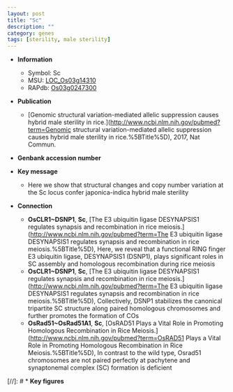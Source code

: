 ```yaml
---
layout: post
title: "Sc"
description: ""
category: genes
tags: [sterility, male sterility]
---
```


* **Information**  
    + Symbol: Sc  
    + MSU: [LOC_Os03g14310](http://rice.uga.edu/cgi-bin/ORF_infopage.cgi?orf=LOC_Os03g14310)  
    + RAPdb: [Os03g0247300](http://rapdb.dna.affrc.go.jp/viewer/gbrowse_details/irgsp1?name=Os03g0247300)  

* **Publication**  
    + [Genomic structural variation-mediated allelic suppression causes hybrid male sterility in rice.](http://www.ncbi.nlm.nih.gov/pubmed?term=Genomic structural variation-mediated allelic suppression causes hybrid male sterility in rice.%5BTitle%5D), 2017, Nat Commun.

* **Genbank accession number**  

* **Key message**  
    + Here we show that structural changes and copy number variation at the Sc locus confer japonica-indica hybrid male sterility

* **Connection**  
    + __OsCLR1~DSNP1__, __Sc__, [The E3 ubiquitin ligase DESYNAPSIS1 regulates synapsis and recombination in rice meiosis.](http://www.ncbi.nlm.nih.gov/pubmed?term=The E3 ubiquitin ligase DESYNAPSIS1 regulates synapsis and recombination in rice meiosis.%5BTitle%5D),  Here, we reveal that a functional RING finger E3 ubiquitin ligase, DESYNAPSIS1 (DSNP1), plays significant roles in SC assembly and homologous recombination during rice meiosis
    + __OsCLR1~DSNP1__, __Sc__, [The E3 ubiquitin ligase DESYNAPSIS1 regulates synapsis and recombination in rice meiosis.](http://www.ncbi.nlm.nih.gov/pubmed?term=The E3 ubiquitin ligase DESYNAPSIS1 regulates synapsis and recombination in rice meiosis.%5BTitle%5D),  Collectively, DSNP1 stabilizes the canonical tripartite SC structure along paired homologous chromosomes and further promotes the formation of COs
    + __OsRad51~OsRad51A1__, __Sc__, [OsRAD51 Plays a Vital Role in Promoting Homologous Recombination in Rice Meiosis.](http://www.ncbi.nlm.nih.gov/pubmed?term=OsRAD51 Plays a Vital Role in Promoting Homologous Recombination in Rice Meiosis.%5BTitle%5D),  In contrast to the wild type, Osrad51 chromosomes are not paired perfectly at pachytene and synaptonemal complex (SC) formation is deficient

[//]: # * **Key figures**  


